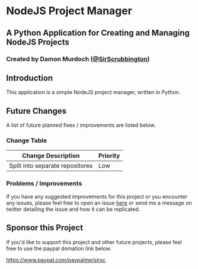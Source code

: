 # NodeJS Project Manager
## A Python Application for Creating and Managing NodeJS Projects
### Created by Damon Murdoch ([@SirScrubbington](https://twitter.com/SirScrubbington))

## Introduction
This application is a simple NodeJS project manager, written in Python. 

## Future Changes
A list of future planned fixes / improvements are listed below.

### Change Table
| Change Description              | Priority |
| ------------------------------- | -------- |
| Split into separate repositores | Low      |

### Problems / Improvements
If you have any suggested improvements for this project or you encounter any issues, please feel free to open an issue [here](https://github.com/damon-murdoch/nodejs-project-manager/issues) or send me a message on twitter detailing the issue and how it can be replicated.

## Sponsor this Project
If you'd like to support this project and other future projects, 
please feel free to use the paypal domation link below.

https://www.paypal.com/paypalme/sirsc